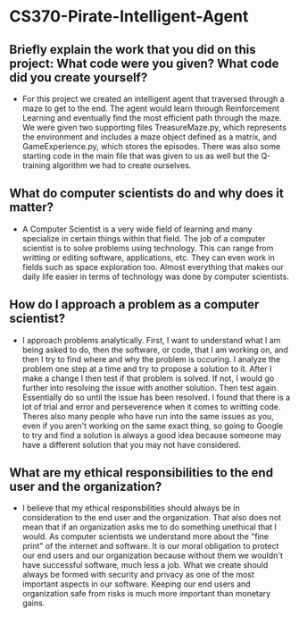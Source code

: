 # CS370-Pirate-Intelligent-Agent

## Briefly explain the work that you did on this project: What code were you given? What code did you create yourself?

- For this project we created an intelligent agent that traversed through a maze to get to the end. The agent would learn through Reinforcement Learning and eventually find the most efficient path through the maze. We were given two supporting files TreasureMaze.py, which represents the environment and includes a maze object defined as a matrix, and GameExperience.py, which stores the episodes. There was also some starting code in the main file that was given to us as well but the Q-training algorithm we had to create ourselves.

## What do computer scientists do and why does it matter?

- A Computer Scientist is a very wide field of learning and many specialize in certain things within that field. The job of a computer scientist is to solve problems using technology. This can range from writting or editing software, applications, etc. They can even work in fields such as space exploration too. Almost everything that makes our daily life easier in terms of technology was done by computer scientists. 

## How do I approach a problem as a computer scientist?

- I approach problems analytically. First, I want to understand what I am being asked to do, then the software, or code, that I am working on, and then I try to find where and why the problem is occuring. I analyze the problem one step at a time and try to propose a solution to it. After I make a change I then test if that problem is solved. If not, I would go further into resolving the issue with another solution. Then test again. Essentially do so until the issue has been resolved. I found that there is a lot of trial and error and perseverence when it comes to writting code. Theres also many people who have run into the same issues as you, even if you aren't working on the same exact thing, so going to Google to try and find a solution is always a good idea because someone may have a different solution that you may not have considered. 

## What are my ethical responsibilities to the end user and the organization?

- I believe that my ethical responsbilities should always be in consideration to the end user and the organization. That also does not mean that if an organization asks me to do something unethical that I would. As computer scientists we understand more about the "fine print" of the internet and software. It is our moral obligation to protect our end users and our organization because without them we wouldn't have successful software, much less a job. What we create should always be formed with security and privacy as one of the most important aspects in our software. Keeping our end users and organization safe from risks is much more important than monetary gains. 
